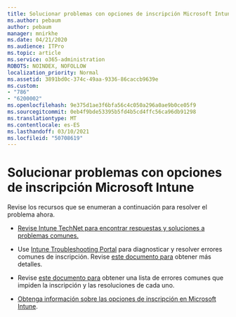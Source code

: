 ```yaml
---
title: Solucionar problemas con opciones de inscripción Microsoft Intune
ms.author: pebaum
author: pebaum
manager: mnirkhe
ms.date: 04/21/2020
ms.audience: ITPro
ms.topic: article
ms.service: o365-administration
ROBOTS: NOINDEX, NOFOLLOW
localization_priority: Normal
ms.assetid: 3891bd0c-374c-49aa-9336-86caccb9639e
ms.custom:
- "786"
- "6200002"
ms.openlocfilehash: 9e375d1ae3f6bfa56c4c050a296a0ae9b0ce05f9
ms.sourcegitcommit: 0eb4f9bde53395b5fd4b5cd4ffc56ca96db91298
ms.translationtype: MT
ms.contentlocale: es-ES
ms.lasthandoff: 03/10/2021
ms.locfileid: "50708619"
---
```

# <a name="troubleshoot-issues-with-enrollment-options-microsoft-intune"></a>Solucionar problemas con opciones de inscripción Microsoft Intune

Revise los recursos que se enumeran a continuación para resolver el problema ahora.
  
- [Revise Intune TechNet para encontrar respuestas y soluciones a problemas comunes.](https://social.technet.microsoft.com/Forums/home?category=microsoftintune&amp;filter=alltypes&amp;sort=lastpostdesc)

- Use [Intune Troubleshooting Portal](https://aka.ms/intunetroubleshooting) para diagnosticar y resolver errores comunes de inscripción. Revise [este documento para](https://docs.microsoft.com/intune/help-desk-operators) obtener más detalles.

- Revise [este documento para](https://docs.microsoft.com/troubleshoot/mem/intune/troubleshoot-device-enrollment-in-intune) obtener una lista de errores comunes que impiden la inscripción y las resoluciones de cada uno.

- [Obtenga información sobre las opciones de inscripción en Microsoft Intune](https://docs.microsoft.com/intune/enrollment-options).
